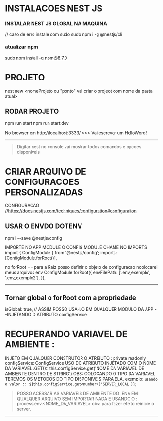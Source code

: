 # INSTALACOES NEST JS

### INSTALAR NEST JS GLOBAL NA MAQUINA
// caso de erro instale com sudo
sudo npm i -g @nestjs/cli

### atualizar npm
sudo npm install -g npm@8.7.0

# PROJETO
nest new <nomeProjeto ou "ponto" vai criar o projeot com nome da pasta atual>

## RODAR PROJETO 
npm run start
npm run start:dev

No browser em http://localhost:3333/  >>> Vai escrever um HelloWord!

---
> Digitar nest no console vai mostrar todos comandos e opcoes disponiveis

# CRIAR ARQUIVO DE CONFIGURACOES PERSONALIZADAS
CONFIGURACAO
//https://docs.nestjs.com/techniques/configuration#configuration
## USAR O ENVDO DOTENV
npm i --save @nestjs/config

IMPORTE NO APP MODULE O CONFIG MODULE CHAME NO IMPORTS 
import { ConfigModule } from '@nestjs/config';
imports: [ConfigModule.forRoot()],

no forRoot == para a Raiz posso definir o objeto de configuracao ncolocarei meus arquivos env
ConfigModule.forRoot({
      envFilePath: ['.env_exemplo', '.env_exemplo2'],
    }),

---
## Tornar global o forRoot com a propriedade
  isGlobal: true,
// ASSIM POSSO USA-LO EM QUALQUER MODULO DA APP --INJETANDO O ATRIBUTO configService

# RECUPERANDO VARIAVEL DE AMBIENTE :
INJETO EM QUALQUER CONSTRUTOR O ATRIBUTO : private readonly configService: ConfigService
USO DO ATRIBUTO INJETADO COM O NOME DA VARIAVEL .GET()::
this.configService.get<TIPO DO VALOR DA VARIAVEL>('NOME DA VARIAVEL DE AMBIENTE DENTRO DE STRING') 
OBS: COLOCANDO O TIPO DA VARIAVEL TEREMOS OS METODOS DO TIPO DISPONIVEIS PARA ELA.
exemplo:
`usando o valor :: ${this.configService.get<number>('SERVER_LOCAL')}`;

> POSSO ACESSAR AS VARIAVEIS DE AMBIENTE DO .ENV EM QUALQUER ARQUIVO 
> SEM IMPORTAR NADA E USANDO O :
process.env.<NOME_DA_VARIAVEL>
obs: para fazer efeito reinicie o server.
---




